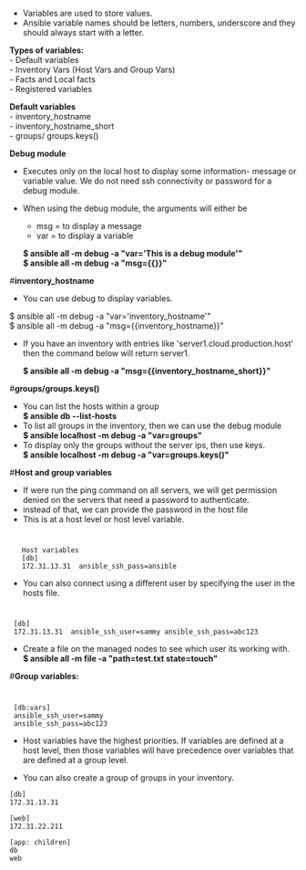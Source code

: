 - Variables are used to store values.
- Ansible variable names should be letters, numbers, underscore and they should always start with a letter.

**Types of variables:** \
    - Default variables \
    - Inventory Vars (Host Vars and Group Vars) \
    - Facts and Local facts \
    - Registered variables

**Default variables** \
    - inventory_hostname \
    - inventory_hostname_short \
    - groups/ groups.keys()

  **Debug module**
- Executes only on the local host to display some information- message or variable value. We do not need ssh connectivity or password for a debug module.
- When using the debug module, the arguments will either be
    - msg  =  to display a message
    - var  = to display a variable

  **$ ansible all -m debug -a "var='This is a debug module'"** \
  **$ ansible all -m debug -a "msg={{}}"**

#**inventory_hostname**
- You can use debug to display variables.

$ ansible all -m debug -a "var='inventory_hostname'" \
$ ansible all -m debug -a "msg={{inventory_hostname}}"

- If you have an inventory with entries like 'server1.cloud.production.host' then the command below will return server1.

  **$ ansible all -m debug -a "msg={{inventory_hostname_short}}"**

#**groups/groups.keys()**
- You can list the hosts within a group \
 **$ ansible db --list-hosts**
- To list all groups in the inventory, then we can use the debug module \
  **$ ansible localhost -m debug -a "var=groups"**
- To display only the groups without the server ips, then use keys. \
  **$ ansible localhost -m debug -a "var=groups.keys()"**

#**Host and group variables**
- If were run the ping command on all servers, we will get permission denied on the servers that need a password to authenticate.
- instead of that, we can provide the password in the host file
- This is at a host level or host level variable.
#
       Host variables
       [db]
       172.31.13.31  ansible_ssh_pass=ansible

- You can also connect using a different user by specifying the user in the hosts file.
#
     [db]
     172.31.13.31  ansible_ssh_user=sammy ansible_ssh_pass=abc123

- Create a file on the managed nodes to see which user its working with. \
 **$ ansible all -m file -a "path=test.txt state=touch"**

#**Group variables:**
#
     [db:vars]
     ansible_ssh_user=sammy
     ansible_ssh_pass=abc123

- Host variables have the highest priorities. If variables are defined at a host level, then those variables will have precedence over variables that are defined at a group level.

- You can also create a group of groups in your inventory.
```
[db]
172.31.13.31

[web]
172.31.22.211

[app: children]
db
web
```
